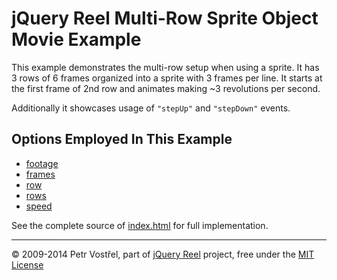 jQuery Reel Multi-Row Sprite Object Movie Example
=================================================

This example demonstrates the multi-row setup when using a sprite. It
has 3 rows of 6 frames organized into a sprite with 3 frames per line.
It starts at the first frame of 2nd row and animates making ~3
revolutions per second.

Additionally it showcases usage of `"stepUp"` and `"stepDown"` events.


Options Employed In This Example
--------------------------------

- [footage](http://reel360.org/reel#footage)
- [frames](http://reel360.org/reel#frames)
- [row](http://reel360.org/reel#row)
- [rows](http://reel360.org/reel#rows)
- [speed](http://reel360.org/reel#speed)

See the complete source of [index.html](index.html) for full
implementation.

---
&copy; 2009-2014 Petr Vostřel, part of [jQuery Reel][reel] project, free under the [MIT License][license]



[reel]:http://reel360.org
[license]:https://raw.github.com/pisi/Reel/master/LICENSE.txt
